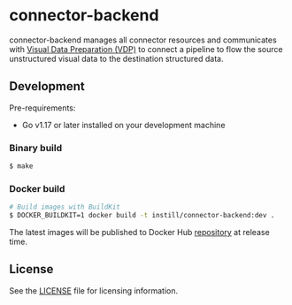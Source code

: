 # connector-backend

connector-backend manages all connector resources and communicates with [Visual Data Preparation (VDP)](https://github.com/instill-ai/vdp) to connect a pipeline to flow the source unstructured visual data to the destination structured data.

## Development

Pre-requirements:

- Go v1.17 or later installed on your development machine

### Binary build

```bash
$ make
```

### Docker build

```bash
# Build images with BuildKit
$ DOCKER_BUILDKIT=1 docker build -t instill/connector-backend:dev .
```

The latest images will be published to Docker Hub [repository](https://hub.docker.com/r/instill/connector-backend) at release time.

## License

See the [LICENSE](./LICENSE) file for licensing information.

